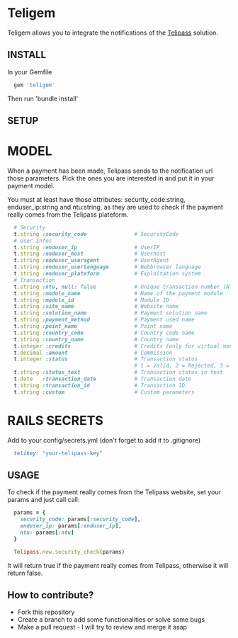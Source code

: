 # Teligem

Teligem allows you to integrate the notifications of the [Telipass](https://telipass.com/) solution.

## INSTALL

In your Gemfile

```ruby
  gem 'teligem'
```

Then run 'bundle install'

## SETUP

# MODEL

When a payment has been made, Telipass sends to the notification url those parameters.
Pick the ones you are interested in and put it in your payment model.

You must at least have those attributes: security_code:string, enduser_ip:string and ntu:string,
as they are used to check if the payment really comes from the Telipass plateform.

```ruby
  # Security
  t.string :security_code               # SecurityCode
  # User Infos
  t.string :enduser_ip                  # UserIP
  t.string :enduser_host                # Userhost
  t.string :enduser_useragent           # UserAgent
  t.string :enduser_userlanguage        # Webbrowser language
  t.string :enduser_plateform           # Exploitation system
  # Transaction
  t.string :ntu, null: false            # Unique transaction number (NTU)
  t.string :module_name                 # Name of the payment module
  t.string :module_id                   # Module ID
  t.string :site_name                   # Website name
  t.string :solution_name               # Payment solution name
  t.string :payment_method              # Payment used name
  t.string :point_name                  # Point name
  t.string :country_code                # Country code name
  t.string :country_name                # Country name
  t.integer :credits                    # Credits (only for virtual money)
  t.decimal :amount                     # Commission
  t.integer :status                     # Transaction status
                                        # 1 = Valid, 2 = Rejected, 3 = Differed, 4 = Test
  t.string :status_text                 # Transaction status in text
  t.date   :transaction_date            # Transaction date
  t.string :transaction_id              # Transaction ID
  t.string :custom                      # Custom parameters
```

# RAILS SECRETS

Add to your config/secrets.yml (don't forget to add it to .gitignore)

```ruby
  telikey: "your-telipass-key"
```

## USAGE

To check if the payment really comes from the Telipass website, set your params and just call call:

```ruby
  params = {
    security_code: params[:security_code],
    enduser_ip: params[:enduser_ip],
    ntu: params[:ntu]
  }

  Telipass.new.security_check(params)
```

It will return true if the payment really comes from Telipass, otherwise it will return false.

## How to contribute?
* Fork this repository
* Create a branch to add some functionalities or solve some bugs
* Make a pull request - I will try to review and merge it asap
